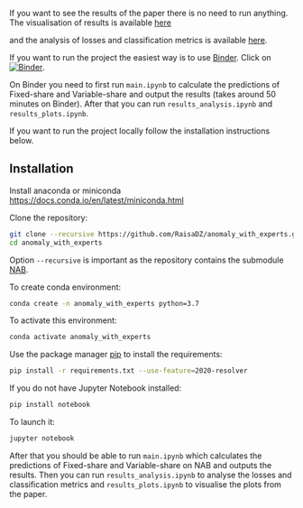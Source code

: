If you want to see the results of the paper there is no need to run anything. The visualisation of results is available [here](https://nbviewer.jupyter.org/github/RaisaDZ/anomaly_with_experts/blob/master/results_plots.ipynb)

and the analysis of losses and classification metrics is available [here](https://nbviewer.jupyter.org/github/RaisaDZ/anomaly_with_experts/blob/master/results_analysis.ipynb).

If you want to run the project the easiest way is to use [Binder](https://mybinder.org). Click on [![Binder](https://mybinder.org/badge_logo.svg)](https://mybinder.org/v2/gh/RaisaDZ/anomaly_with_experts/master).

On Binder you need to first run `main.ipynb` to calculate the predictions of Fixed-share and Variable-share and output the results (takes around 50 minutes on Binder). After that you can run `results_analysis.ipynb` and `results_plots.ipynb`.

If you want to run the project locally follow the installation instructions below.

## Installation

Install anaconda or miniconda https://docs.conda.io/en/latest/miniconda.html

Clone the repository:
```bash
git clone --recursive https://github.com/RaisaDZ/anomaly_with_experts.git anomaly_with_experts
cd anomaly_with_experts
```
Option `--recursive` is important as the repository contains the submodule [NAB](https://github.com/numenta/NAB).

To create conda environment:

```bash
conda create -n anomaly_with_experts python=3.7
```

To activate this environment:

```bash
conda activate anomaly_with_experts
```

Use the package manager [pip](https://pip.pypa.io/en/stable/) to install the requirements:
```bash
pip install -r requirements.txt --use-feature=2020-resolver
```

If you do not have Jupyter Notebook installed:
```bash
pip install notebook
```

To launch it:
```bash
jupyter notebook
```

After that you should be able to run `main.ipynb` which calculates the predictions of Fixed-share and Variable-share on NAB and outputs the results. 
Then you can run `results_analysis.ipynb` to analyse the losses and classification metrics and `results_plots.ipynb` to visualise the plots from the paper.
